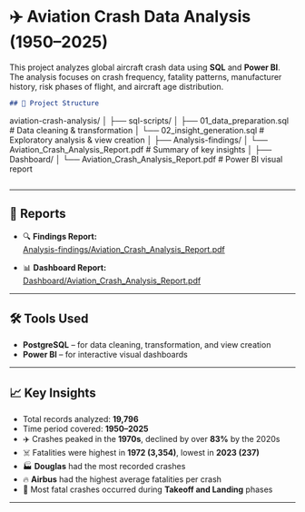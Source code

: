 # ✈️ Aviation Crash Data Analysis (1950–2025)

This project analyzes global aircraft crash data using **SQL** and **Power BI**.  
The analysis focuses on crash frequency, fatality patterns, manufacturer history, risk phases of flight, and aircraft age distribution.


```markdown
## 📂 Project Structure

```

aviation-crash-analysis/
│
├── sql-scripts/
│   ├── 01\_data\_preparation.sql       # Data cleaning & transformation
│   └── 02\_insight\_generation.sql     # Exploratory analysis & view creation
│
├── Analysis-findings/
│   └── Aviation\_Crash\_Analysis\_Report.pdf  # Summary of key insights
│
├── Dashboard/
│   └── Aviation\_Crash\_Analysis\_Report.pdf  # Power BI visual report

```
```
---

## 📄 Reports

- 🔍 **Findings Report:**  
  [Analysis-findings/Aviation_Crash_Analysis_Report.pdf](./Analysis-findings/Aviation_Crash_Analysis_Report.pdf)

- 📊 **Dashboard Report:**  
  [Dashboard/Aviation_Crash_Analysis_Report.pdf](./Dashboard/Aviation_Crash_Analysis_Report.pdf)

---

## 🛠 Tools Used

- **PostgreSQL** – for data cleaning, transformation, and view creation  
- **Power BI** – for interactive visual dashboards  

---

## 📈 Key Insights

- Total records analyzed: **19,796**
- Time period covered: **1950–2025**
- ✈️ Crashes peaked in the **1970s**, declined by over **83%** by the 2020s
- ☠️ Fatalities were highest in **1972 (3,354)**, lowest in **2023 (237)**
- 🏭 **Douglas** had the most recorded crashes  
- 🔥 **Airbus** had the highest average fatalities per crash
- 🛫 Most fatal crashes occurred during **Takeoff and Landing** phases

---
